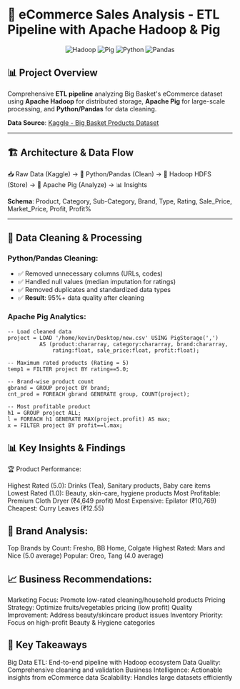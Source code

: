 # 🛒 eCommerce Sales Analysis - ETL Pipeline with Apache Hadoop & Pig

<div align="center">
  <img src="https://img.shields.io/badge/Apache%20Hadoop-66CCFF?style=for-the-badge&logo=apachehadoop&logoColor=black" alt="Hadoop"/>
  <img src="https://img.shields.io/badge/Apache%20Pig-FF6B6B?style=for-the-badge&logo=apache&logoColor=white" alt="Pig"/>
  <img src="https://img.shields.io/badge/Python-3776AB?style=for-the-badge&logo=python&logoColor=white" alt="Python"/>
  <img src="https://img.shields.io/badge/Pandas-150458?style=for-the-badge&logo=pandas&logoColor=white" alt="Pandas"/>
</div>

## 📊 Project Overview

Comprehensive **ETL pipeline** analyzing Big Basket's eCommerce dataset using **Apache Hadoop** for distributed storage, **Apache Pig** for large-scale processing, and **Python/Pandas** for data cleaning.

**Data Source**: [Kaggle - Big Basket Products Dataset](https://www.kaggle.com/hetulmehta/bigbasket-products-dataset)

---

## 🏗️ Architecture & Data Flow
📥 Raw Data (Kaggle) → 🐍 Python/Pandas (Clean) → 🐘 Hadoop HDFS (Store) → 🐷 Apache Pig (Analyze) → 📊 Insights

**Schema**: Product, Category, Sub-Category, Brand, Type, Rating, Sale_Price, Market_Price, Profit, Profit%

---

## 🧹 Data Cleaning & Processing

### **Python/Pandas Cleaning:**
- ✅ Removed unnecessary columns (URLs, codes)
- ✅ Handled null values (median imputation for ratings)
- ✅ Removed duplicates and standardized data types
- ✅ **Result**: 95%+ data quality after cleaning

### **Apache Pig Analytics:**
```pig
-- Load cleaned data
project = LOAD '/home/kevin/Desktop/new.csv' USING PigStorage(',') 
          AS (product:chararray, category:chararray, brand:chararray, 
              rating:float, sale_price:float, profit:float);

-- Maximum rated products (Rating = 5)
temp1 = FILTER project BY rating==5.0;

-- Brand-wise product count
gbrand = GROUP project BY brand;
cnt_prod = FOREACH gbrand GENERATE group, COUNT(project);

-- Most profitable product
h1 = GROUP project ALL;
l = FOREACH h1 GENERATE MAX(project.profit) AS max;
x = FILTER project BY profit==l.max;

```

## 📊 Key Insights & Findings
🏆 Product Performance:

Highest Rated (5.0): Drinks (Tea), Sanitary products, Baby care items
Lowest Rated (1.0): Beauty, skin-care, hygiene products
Most Profitable: Premium Cloth Dryer (₹4,649 profit)
Most Expensive: Epilator (₹10,769)
Cheapest: Curry Leaves (₹12.55)

## 🏢 Brand Analysis:

Top Brands by Count: Fresho, BB Home, Colgate
Highest Rated: Mars and Nice (5.0 average)
Popular: Oreo, Tang (4.0 average)

## 📈 Business Recommendations:

Marketing Focus: Promote low-rated cleaning/household products
Pricing Strategy: Optimize fruits/vegetables pricing (low profit)
Quality Improvement: Address beauty/skincare product issues
Inventory Priority: Focus on high-profit Beauty & Hygiene categories


## 🎯 Key Takeaways

Big Data ETL: End-to-end pipeline with Hadoop ecosystem
Data Quality: Comprehensive cleaning and validation
Business Intelligence: Actionable insights from eCommerce data
Scalability: Handles large datasets efficiently
